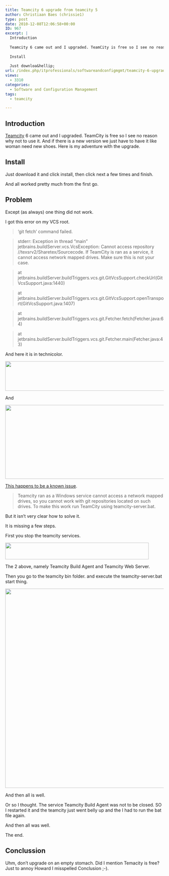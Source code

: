 ```yaml
---
title: Teamcity 6 upgrade from teamcity 5
author: Christiaan Baes (chrissie1)
type: post
date: 2010-12-08T12:06:58+00:00
ID: 967
excerpt: |
  Introduction
  
  Teamcity 6 came out and I upgraded. TeamCity is free so I see no reason why not to use it. And if there is a new version we just have to have it like woman need new shoes. Here is my adventure with the upgrade.
  
  Install
  
  Just downloa&hellip;
url: /index.php/itprofessionals/softwareandconfigmgmt/teamcity-6-upgrade-from-teamcity-6/
views:
  - 3310
categories:
  - Software and Configuration Management
tags:
  - teamcity

---
```

## Introduction

[Teamcity][1] 6 came out and I upgraded. TeamCity is free so I see no reason why not to use it. And if there is a new version we just have to have it like woman need new shoes. Here is my adventure with the upgrade.

## Install

Just download it and click install, then click next a few times and finish.

And all worked pretty much from the first go.

## Problem

Except (as always) one thing did not work.

I got this error on my VCS root.

> &#8216;git fetch&#8217; command failed.
      
> stderr: Exception in thread &#8220;main&#8221; jetbrains.buildServer.vcs.VcsException: Cannot access repository //texsrv2/Sharetex/Sourcecode. If TeamCity is ran as a service, it cannot access network mapped drives. Make sure this is not your case.
      
> at jetbrains.buildServer.buildTriggers.vcs.git.GitVcsSupport.checkUrl(GitVcsSupport.java:1440)
      
> at jetbrains.buildServer.buildTriggers.vcs.git.GitVcsSupport.openTransport(GitVcsSupport.java:1407)
      
> at jetbrains.buildServer.buildTriggers.vcs.git.Fetcher.fetch(Fetcher.java:64)
      
> at jetbrains.buildServer.buildTriggers.vcs.git.Fetcher.main(Fetcher.java:43)

And here it is in technicolor.

<div class="image_block">
  <img src="https://lessthandot.z19.web.core.windows.net/wp-content/uploads/users/chrissie1/test/Teamcity6_1.png" alt="" title="" width="594" height="94" />
</div>

And

<div class="image_block">
  <img src="https://lessthandot.z19.web.core.windows.net/wp-content/uploads/users/chrissie1/test/Teamcity6_2.png" alt="" title="" width="657" height="235" />
</div>

[This happens to be a known issue][2].

> Teamcity ran as a Windows service cannot access a network mapped drives, so you cannot work with git repositories located on such drives. To make this work run TeamCity using teamcity-server.bat.

But it isn&#8217;t very clear how to solve it.

It is missing a few steps.

First you stop the teamcity services.

<div class="image_block">
  <img src="https://lessthandot.z19.web.core.windows.net/wp-content/uploads/users/chrissie1/test/Teamcity6_3.png" alt="" title="" width="456" height="53" />
</div>

The 2 above, namely Teamcity Build Agent and Teamcity Web Server.

Then you go to the teamcity bin folder. and execute the teamcity-server.bat start thing.

<div class="image_block">
  <img src="https://lessthandot.z19.web.core.windows.net/wp-content/uploads/users/chrissie1/test/Teamcity6_4.png" alt="" title="" width="804" height="634" />
</div>

And then all is well.

Or so I thought. The service Teamcity Build Agent was not to be closed. SO I restarted it and the teamcity just went belly up and the I had to run the bat file again.

And then all was well.

The end.

## Conclussion

Uhm, don&#8217;t upgrade on an empty stomach. Did I mention Temacity is free? Just to annoy Howard I misspelled Conclusion ;-).

 [1]: http://www.jetbrains.com/teamcity/
 [2]: http://confluence.jetbrains.net/display/TCD6/Git+%28JetBrains%29